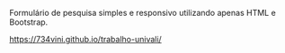 Formulário de pesquisa simples e responsivo utilizando apenas HTML e Bootstrap.

https://734vini.github.io/trabalho-univali/
